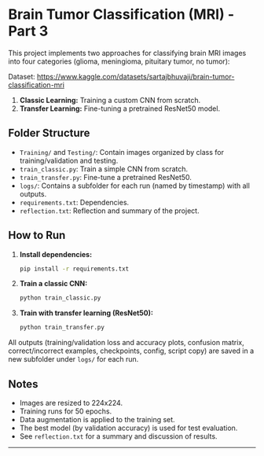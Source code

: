 # Brain Tumor Classification (MRI) - Part 3

This project implements two approaches for classifying brain MRI images into four categories (glioma, meningioma, pituitary tumor, no tumor):

Dataset: https://www.kaggle.com/datasets/sartajbhuvaji/brain-tumor-classification-mri

1. **Classic Learning:** Training a custom CNN from scratch.
2. **Transfer Learning:** Fine-tuning a pretrained ResNet50 model.

## Folder Structure

- `Training/` and `Testing/`: Contain images organized by class for training/validation and testing.
- `train_classic.py`: Train a simple CNN from scratch.
- `train_transfer.py`: Fine-tune a pretrained ResNet50.
- `logs/`: Contains a subfolder for each run (named by timestamp) with all outputs.
- `requirements.txt`: Dependencies.
- `reflection.txt`: Reflection and summary of the project.

## How to Run

1. **Install dependencies:**
   ```bash
   pip install -r requirements.txt
   ```
2. **Train a classic CNN:**
   ```bash
   python train_classic.py
   ```
3. **Train with transfer learning (ResNet50):**
   ```bash
   python train_transfer.py
   ```

All outputs (training/validation loss and accuracy plots, confusion matrix, correct/incorrect examples, checkpoints, config, script copy) are saved in a new subfolder under `logs/` for each run.

## Notes
- Images are resized to 224x224.
- Training runs for 50 epochs.
- Data augmentation is applied to the training set.
- The best model (by validation accuracy) is used for test evaluation.
- See `reflection.txt` for a summary and discussion of results.

--- 